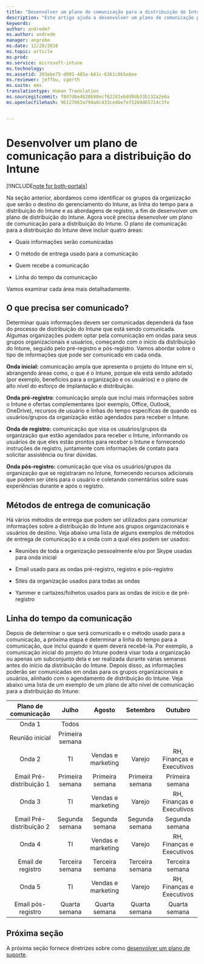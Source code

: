 ```yaml
---
title: "Desenvolver um plano de comunicação para a distribuição do Intune | Microsoft Docs"
description: "Este artigo ajuda a desenvolver um plano de comunicação para a distribuição para um design e implementação somente na nuvem do Microsoft Intune."
keywords: 
author: andredm7
ms.author: andredm
manager: angrobe
ms.date: 12/20/2016
ms.topic: article
ms.prod: 
ms.service: microsoft-intune
ms.technology: 
ms.assetid: 393ebe75-d001-485a-b81c-6361c8b5e6ee
ms.reviewer: jeffbu, cgerth
ms.suite: ems
translationtype: Human Translation
ms.sourcegitcommit: f807d6e4b20b98ecf622d1ebdd9db33b132a2e6a
ms.openlocfilehash: 96127663a794a0c433cedbe7ef5269d65724c3fe


---
```


# <a name="develop-an-intune-rollout-communication-plan"></a>Desenvolver um plano de comunicação para a distribuição do Intune

[!INCLUDE[note for both-portals](../includes/note-for-both-portals.md)]

Na seção anterior, abordamos como identificar os grupos da organização que serão o destino do gerenciamento do Intune, as linha do tempo para a distribuição do Intune e as abordagens de registro, a fim de desenvolver um plano de distribuição do Intune. Agora você precisa desenvolver um plano de comunicação para a distribuição do Intune. O plano de comunicação para a distribuição do Intune deve incluir quatro áreas:

-   Quais informações serão comunicadas

-   O método de entrega usado para a comunicação

-   Quem recebe a comunicação

-   Linha do tempo da comunicação

Vamos examinar cada área mais detalhadamente.

## <a name="what-needs-to-be-communicated"></a>O que precisa ser comunicado?

Determinar quais informações devem ser comunicadas dependerá da fase do processo de distribuição do Intune que está sendo comunicada. Algumas organizações podem optar pela comunicação em ondas para seus grupos organizacionais e usuários, começando com o início da distribuição do Intune, seguido pelo pré-registro e pós-registro. Vamos abordar sobre o tipo de informações que pode ser comunicado em cada onda.

**Onda inicial:** comunicação ampla que apresenta o projeto do Intune em si, abrangendo áreas como, o que é o Intune, porque ele está sendo adotado (por exemplo, benefícios para a organização e os usuários) e o plano de alto nível do esforço de implantação e distribuição.

**Onda pré-registro**: comunicação ampla que inclui mais informações sobre o Intune e ofertas complementares (por exemplo, Office, Outlook, OneDrive), recursos de usuário e linhas do tempo específicas de quando os usuários/grupos da organização estão agendados para receber o Intune.

**Onda de registro:** comunicação que visa os usuários/grupos da organização que estão agendados para receber o Intune, informando os usuários de que eles estão prontos para receber o Intune e fornecendo instruções de registro, juntamente com informações de contato para solicitar assistência ou tirar dúvidas.

**Onda pós-registro:** comunicação que visa os usuários/grupos da organização que se registraram no Intune, fornecendo recursos adicionais que podem ser úteis para o usuário e coletando comentários sobre suas experiências durante e após o registro.

## <a name="communication-delivery-methods"></a>Métodos de entrega de comunicação

Há vários métodos de entrega que podem ser utilizados para comunicar informações sobre a distribuição do Intune aos grupos organizacionais e usuários de destino. Veja abaixo uma lista de alguns exemplos de métodos de entrega de comunicação e a onda com a qual eles podem ser usados:

-   Reuniões de toda a organização pessoalmente e/ou por Skype usadas para onda inicial

-   Email usado para as ondas pré-registro, registro e pós-registro

-   Sites da organização usados para todas as ondas

-   Yammer e cartazes/folhetos usados para as ondas de início e de pré-registro

## <a name="communications-timeline"></a>Linha do tempo da comunicação

Depois de determinar o que será comunicado e o método usado para a comunicação, a próxima etapa é determinar a linha do tempo para a comunicação, que inclui quando e quem deverá recebê-la. Por exemplo, a comunicação inicial do projeto do Intune poderá visar toda a organização ou apenas um subconjunto dela e ser realizada durante várias semanas antes do início da distribuição do Intune. Depois disso, as informações poderão ser comunicadas em ondas para os grupos organizacionais e usuários, alinhado com o agendamento de distribuição do Intune. Veja abaixo uma lista de um exemplo de um plano de alto nível de comunicação para a distribuição do Intune:

  | **Plano de comunicação** | **Julho** | **Agosto** | **Setembro** | **Outubro** |
|:---:|:---:|:---:|:---:|:---:|
| Onda 1  | Todos |  |  |  |                                                         
| Reunião inicial | Primeira semana |  |  |  |                                                         
| Onda 2 | TI | Vendas e marketing | Varejo | RH, Finanças e Executivos |
| Email Pré-distribuição 1 | Primeira semana | Primeira semana | Primeira semana | Primeira semana |
| Onda 3 | TI | Vendas e marketing | Varejo | RH, Finanças e Executivos |
| Email Pré-distribuição 2 | Segunda semana | Segunda semana | Segunda semana | Segunda semana |
| Onda 4 | TI | Vendas e marketing | Varejo | RH, Finanças e Executivos |
| Email de registro | Terceira semana | Terceira semana | Terceira semana | Terceira semana |
| Onda 5 | TI | Vendas e marketing | Varejo | RH, Finanças e Executivos |
| Email pós-registro | Quarta semana | Quarta semana | Quarta semana | Quarta semana |

## <a name="next-section"></a>Próxima seção

A próxima seção fornece diretrizes sobre como [desenvolver um plano de suporte](section-6-develop-a-support-plan.md).



<!--HONumber=Dec16_HO5-->



